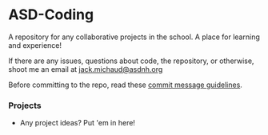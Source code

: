# ASD-Coding 

A repository for any collaborative projects in the school. A place for learning and experience!

If there are any issues, questions about code, the repository, or otherwise, shoot me an email at jack.michaud@asdnh.org

Before committing to the repo, read these [commit message guidelines](https://github.com/erlang/otp/wiki/Writing-good-commit-messages).


### Projects

* Any project ideas? Put 'em in here!